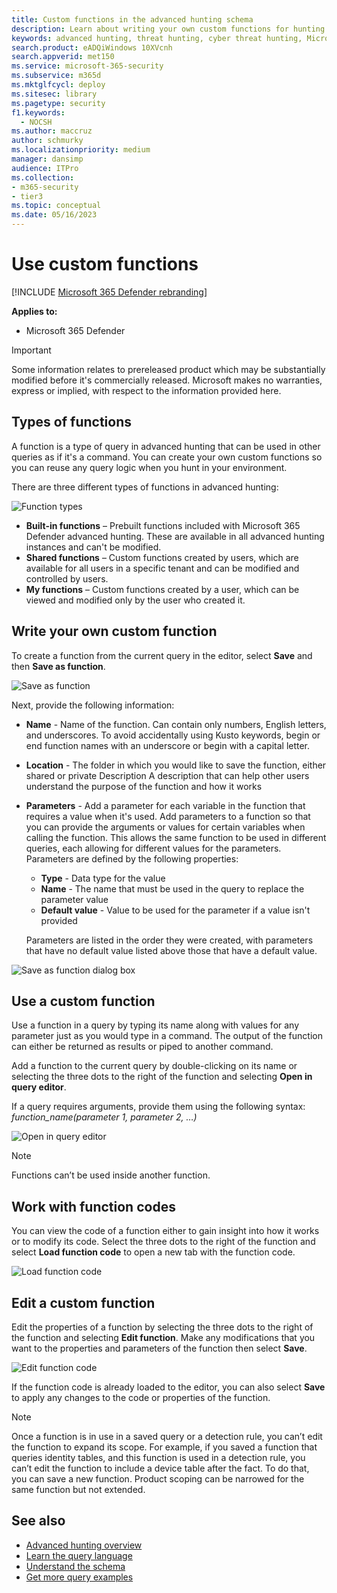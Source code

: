 ```yaml
---
title: Custom functions in the advanced hunting schema
description: Learn about writing your own custom functions for hunting 
keywords: advanced hunting, threat hunting, cyber threat hunting, Microsoft 365 Defender, microsoft 365, m365, search, query, telemetry, schema reference, kusto, table, column, data type, security events, antivirus, functions
search.product: eADQiWindows 10XVcnh
search.appverid: met150
ms.service: microsoft-365-security
ms.subservice: m365d
ms.mktglfcycl: deploy
ms.sitesec: library
ms.pagetype: security
f1.keywords: 
  - NOCSH
ms.author: maccruz
author: schmurky
ms.localizationpriority: medium
manager: dansimp
audience: ITPro
ms.collection: 
- m365-security
- tier3
ms.topic: conceptual
ms.date: 05/16/2023
---
```


# Use custom functions

[!INCLUDE [Microsoft 365 Defender rebranding](../includes/microsoft-defender.md)]


**Applies to:**
- Microsoft 365 Defender

> [!IMPORTANT]
> Some information relates to prereleased product which may be substantially modified before it's commercially released. Microsoft makes no warranties, express or implied, with respect to the information provided here.

## Types of functions
A function is a type of query in advanced hunting that can be used in other queries as if it's a command. You can create your own custom functions so you can reuse any query logic when you hunt in your environment.

There are three different types of functions in advanced hunting:

![Function types](../../media/advanced-hunting-custom-fxns/function-types.png)

- **Built-in functions** – Prebuilt functions included with Microsoft 365 Defender advanced hunting. These are available in all advanced hunting instances and can't be modified.
- **Shared functions** – Custom functions created by users, which are available for all users in a specific tenant and can be modified and controlled by users.
- **My functions** – Custom functions created by a user, which can be viewed and modified only by the user who created it.

## Write your own custom function

To create a function from the current query in the editor, select **Save** and then **Save as function**.

![Save as function](../../media/advanced-hunting-custom-fxns/save-as-function.png)

Next, provide the following information:

- **Name** - Name of the function. Can contain only numbers, English letters, and underscores. To avoid accidentally using Kusto keywords, begin or end function names with an underscore or begin with a capital letter.
- **Location** - The folder in which you would like to save the function, either shared or private
Description	A description that can help other users understand the purpose of the function and how it works
- **Parameters** - Add a parameter for each variable in the function that requires a value when it's used. 
Add parameters to a function so that you can provide the arguments or values for certain variables when calling the function. This allows the same function to be used in different queries, each allowing for different values for the parameters. Parameters are defined by the following properties:
    - **Type** - Data type for the value
    - **Name** - The name that must be used in the query to replace the parameter value
    - **Default value** - Value to be used for the parameter if a value isn't provided

    Parameters are listed in the order they were created, with parameters that have no default value listed above those that have a default value.

![Save as function dialog box](../../media/advanced-hunting-custom-fxns/save-as-function-dialog-box.png)

## Use a custom function
Use a function in a query by typing its name along with values for any parameter just as you would type in a command. The output of the function can either be returned as results or piped to another command.

Add a function to the current query by double-clicking on its name or selecting the three dots to the right of the function and selecting **Open in query editor**. 

If a query requires arguments, provide them using the following syntax: *function_name(parameter 1, parameter 2, …)*

![Open in query editor](../../media/advanced-hunting-custom-fxns/open-in-query-editor.png)

> [!NOTE]
> Functions can’t be used inside another function.

## Work with function codes
You can view the code of a function either to gain insight into how it works or to modify its code. Select the three dots to the right of the function and select **Load function code** to open a new tab with the function code. 

![Load function code](../../media/advanced-hunting-custom-fxns/load-function-code.png)

## Edit a custom function

Edit the properties of a function by selecting the three dots to the right of the function and selecting **Edit function**. Make any modifications that you want to the properties and parameters of the function then select **Save**.

![Edit function code](../../media/advanced-hunting-custom-fxns/edit-function.png)

If the function code is already loaded to the editor, you can also select **Save** to apply any changes to the code or properties of the function.

> [!NOTE]
> Once a function is in use in a saved query or a detection rule, you can’t edit the function to expand its scope. For example, if you saved a function that queries identity tables, and this function is used in a detection rule, you can’t edit the function to include a device table after the fact. To do that, you can save a new function. Product scoping can be narrowed for the same function but not extended.





## See also
- [Advanced hunting overview](advanced-hunting-overview.md)
- [Learn the query language](advanced-hunting-query-language.md)
- [Understand the schema](advanced-hunting-schema-tables.md)
- [Get more query examples](advanced-hunting-shared-queries.md)
